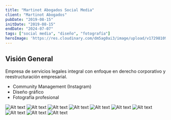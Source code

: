 ```yaml
---
title: "Martinot Abogados Social Media"
client: "Martinot Abogados"
pubDate: "2019-08-15"
initDate: "2019-08-15"
endDate: "2024-07-07"
tags: ["social media", "diseño", "fotografía"]
heroImage: 'https://res.cloudinary.com/dm5ag0ai3/image/upload/v1729810993/martinot_sm_eoy1xx.jpg'
---
```

## Visión General
Empresa de servicios legales integral con enfoque en derecho corporativo y reestructuración empresarial.

* Community Management (Instagram)
* Diseño gráfico
* Fotografía profesional

![Alt text](https://res.cloudinary.com/dm5ag0ai3/image/upload/v1729189685/mudanza_t7tmao.png "Mudanza")
![Alt text](https://res.cloudinary.com/dm5ag0ai3/image/upload/v1729189679/aniversario_h8vrv4.jpg "Aniversario")
![Alt text](https://res.cloudinary.com/dm5ag0ai3/image/upload/v1729189678/chambers_schibx.jpg "Chambers and Partners")
![Alt text](https://res.cloudinary.com/dm5ag0ai3/image/upload/v1729189676/rafael_salazar_gnarcs.png "Rafael Salazar")
![Alt text](https://res.cloudinary.com/dm5ag0ai3/image/upload/v1729189674/alerta_a04bxg.png "Alerta")
![Alt text](https://res.cloudinary.com/dm5ag0ai3/image/upload/v1729189675/webinar_npctuf.png "Webinar")
![Alt text](https://res.cloudinary.com/dm5ag0ai3/image/upload/v1729189673/dia_del_padre_ofdcpl.png "Día del Padre")
![Alt text](https://res.cloudinary.com/dm5ag0ai3/image/upload/v1729189672/lgbt_xqedeo.jpg "LGTB")
![Alt text](https://res.cloudinary.com/dm5ag0ai3/image/upload/v1729189672/evento_yvakhc.png "Eevento")
![Alt text](https://res.cloudinary.com/dm5ag0ai3/image/upload/v1729189672/fiestas_patrias_pmzp8r.png "Fiestas Patrias")